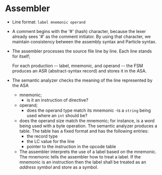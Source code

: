 # Assembler

- Line format: `label mnemonic operand`

- A comment begins with the '#' (hash) character, because the lexer already sees '#' as the comment initiator. By using that character, we maintain consistency between the assembly syntax and Particle syntax.

- The assembler processes the source file line by line. Each line stands for itself;

  For each production -- label, mnemonic, and operand -- the FSM produces an ASR (abstract-syntax record) and stores it in the ASA.

- The semantic analyzer checks the meaning of the line represented by the ASA
  - mnemonic;
    - is it an instruction of directive?
  - operand;
    - does the operand type match its mnemonic
    -is a `string` being used where an `int` should be?
  - does the operand size match the mnemonic; for instance, is a word being used with a byte operation.
  The semantic analyzer produces a table. The table has a fixed format and has the following entries:
    - the record type
    - the LC value for the line
    - pointer to the instruction in the opcode table
  - The assembler interprets the use of a label based on the mnemonic. The mnemonic tells the assembler how to treat a label. If the mnemonic is an instruction then the label shall be treated as an *address symbol* and store as a symbol.
